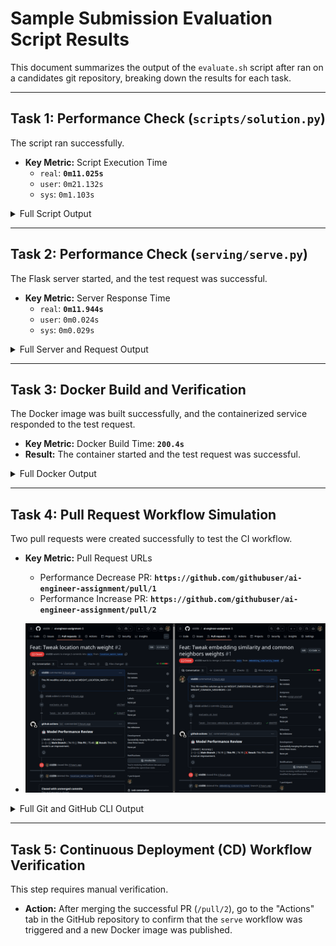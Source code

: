 # Sample Submission Evaluation Script Results

This document summarizes the output of the `evaluate.sh` script after ran on a candidates git repository, breaking down the results for each task.

---

## Task 1: Performance Check (`scripts/solution.py`)

The script ran successfully.

-   **Key Metric:** Script Execution Time
    -   `real`: **`0m11.025s`**
    -   `user`: `0m21.132s`
    -   `sys`: `0m1.103s`

<details>
<summary>Full Script Output</summary>

```
--- Manager Prediction using Hybrid Scoring (Embeddings + Graph Features) ---
Step 1: Loading data...
Loaded 777 employees and 2026 connections.
Step 2: Engineering features and building graph...
   - Generating text embeddings...
Batches: 100%|█████████████████████████████████████████████████████████████████████████████████████████████████████████████| 25/25 [00:02<00:00,  9.68it/s]
   - Constructing NetworkX graph...
   - Graph built with 777 nodes and 2026 edges.
Step 3: Scoring all possible employee-manager pairs...
Scoring Progress: 100%|████████████████████████████████████████████████████████████████████████████████████████████████| 777/777 [00:00<00:00, 1909.04it/s]
Step 4: Building hierarchy and preventing cycles...
Assigning Managers: 100%|████████████████████████████████████████████████████████████████████████████████████████████| 1728/1728 [00:00<00:00, 7375.16it/s]
Step 5: Generating Submission File...
Processing complete. Cycle-free submission file saved as 'submission.csv'.
```
</details>

---

## Task 2: Performance Check (`serving/serve.py`)

The Flask server started, and the test request was successful.

-   **Key Metric:** Server Response Time
    -   `real`: **`0m11.944s`**
    -   `user`: `0m0.024s`
    -   `sys`: `0m0.029s`

<details>
<summary>Full Server and Request Output</summary>

```
INFO: Starting the Flask server in the background...
INFO: Waiting for the server to start (60 SECONDS WAIT)...
 * Serving Flask app 'serve'
 * Debug mode: on
... (Flask startup messages) ...
INFO: Measuring response time using './tests/send_request.sh'...
... (curl progress bar) ...
--- Manager Prediction using Hybrid Scoring (Embeddings + Graph Features) ---
... (solution.py output) ...
--- Visualization Complete! ---
127.0.0.1 - - [14/Oct/2025 01:55:34] "POST /predict HTTP/1.1" 200 -
Request sent. Server response saved to curl_response.html
```
</details>

---

## Task 3: Docker Build and Verification

The Docker image was built successfully, and the containerized service responded to the test request.

-   **Key Metric:** Docker Build Time: **`200.4s`**
-   **Result:** The container started and the test request was successful.

<details>
<summary>Full Docker Output</summary>

```
[+] Building 200.4s (10/10) FINISHED
... (docker build logs) ...
INFO: Cleaning up existing container if it exists...
INFO: Running the Docker container in the background...
742d2b2ddf1a248850b609bcdc88db069187b643a648a5b342e366a82f24dcbe
INFO: Waiting for the container to start (60 SECONDS WAIT)...
INFO: Sending a test request to the containerized service...
... (curl progress bar) ...
Request sent. Server response saved to curl_response.html
INFO: Cleaning up the running container...
reporting-line-prediction-service
```
</details>

---

## Task 4: Pull Request Workflow Simulation

Two pull requests were created successfully to test the CI workflow.

-   **Key Metric:** Pull Request URLs
    -   Performance Decrease PR: **`https://github.com/githubuser/ai-engineer-assignment/pull/1`**
    -   Performance Increase PR: **`https://github.com/githubuser/ai-engineer-assignment/pull/2`**

- ![sample pull requests evaluation](sample_submission_files/pull_request_sample.png)
<details>
<summary>Full Git and GitHub CLI Output</summary>

```
INFO: Cleaning up potentially leftover branches and PRs from previous runs...
... (git cleanup logs) ...
INFO: Creating a branch with a performance DECREASE ('location_match_tweak')...
... (git and gh logs) ...
INFO: Creating a branch with a performance INCREASE ('embedding_similarity_tweak')...
... (git and gh logs) ...
INFO: Two pull requests have been created.
```
</details>

---

## Task 5: Continuous Deployment (CD) Workflow Verification

This step requires manual verification.

-   **Action:** After merging the successful PR (`/pull/2`), go to the "Actions" tab in the GitHub repository to confirm that the `serve` workflow was triggered and a new Docker image was published.
